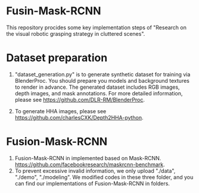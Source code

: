 # Fusin-Mask-RCNN
This repository procides some key implementation steps of "Research on the visual robotic grasping strategy in cluttered scenes".

# Dataset preparation
1. "dataset_generation.py" is to generate synthetic dataset for training via BlenderProc. You should prepare you models and background textures to render in advance.
   The generated dataset includes RGB images, depth images, and mask annotations.
   For more detailed information, please see https://github.com/DLR-RM/BlenderProc.

2. To generate HHA images, please see https://github.com/charlesCXK/Depth2HHA-python.

# Fusion-Mask-RCNN
1. Fusion-Mask-RCNN in implemented based on Mask-RCNN. https://github.com/facebookresearch/maskrcnn-benchmark.
2. To prevent excessive invalid information, we only upload "./data", "./demo", "./modeling". We modified codes in these three folder, and you can find our implementations of
   Fusion-Mask-RCNN in folders.
